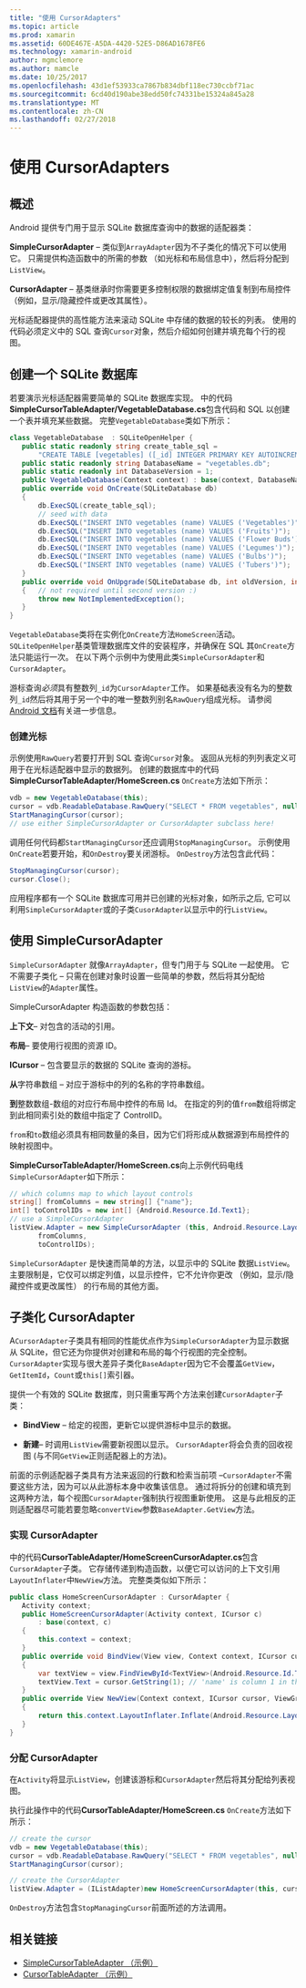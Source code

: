```yaml
---
title: "使用 CursorAdapters"
ms.topic: article
ms.prod: xamarin
ms.assetid: 60DE467E-A5DA-4420-52E5-D86AD1678FE6
ms.technology: xamarin-android
author: mgmclemore
ms.author: mamcle
ms.date: 10/25/2017
ms.openlocfilehash: 43d1ef53933ca7867b834dbf118ec730ccbf71ac
ms.sourcegitcommit: 6cd40d190abe38edd50fc74331be15324a845a28
ms.translationtype: MT
ms.contentlocale: zh-CN
ms.lasthandoff: 02/27/2018
---
```

# <a name="using-cursoradapters"></a>使用 CursorAdapters

<a name="overview" />

## <a name="overview"></a>概述

Android 提供专门用于显示 SQLite 数据库查询中的数据的适配器类：

 **SimpleCursorAdapter** – 类似到`ArrayAdapter`因为不子类化的情况下可以使用它。 只需提供构造函数中的所需的参数 （如光标和布局信息中），然后将分配到`ListView`。

 **CursorAdapter** – 基类继承时你需要更多控制权限的数据绑定值复制到布局控件 （例如，显示/隐藏控件或更改其属性）。

光标适配器提供的高性能方法来滚动 SQLite 中存储的数据的较长的列表。 使用的代码必须定义中的 SQL 查询`Cursor`对象，然后介绍如何创建并填充每个行的视图。

<a name="Creating_an_SQLite_Database" />

## <a name="creating-an-sqlite-database"></a>创建一个 SQLite 数据库

若要演示光标适配器需要简单的 SQLite 数据库实现。 中的代码**SimpleCursorTableAdapter/VegetableDatabase.cs**包含代码和 SQL 以创建一个表并填充某些数据。
完整`VegetableDatabase`类如下所示：

```csharp
class VegetableDatabase  : SQLiteOpenHelper {
   public static readonly string create_table_sql =
       "CREATE TABLE [vegetables] ([_id] INTEGER PRIMARY KEY AUTOINCREMENT NOT NULL UNIQUE, [name] TEXT NOT NULL UNIQUE)";
   public static readonly string DatabaseName = "vegetables.db";
   public static readonly int DatabaseVersion = 1;
   public VegetableDatabase(Context context) : base(context, DatabaseName, null, DatabaseVersion) { }
   public override void OnCreate(SQLiteDatabase db)
   {
       db.ExecSQL(create_table_sql);
       // seed with data
       db.ExecSQL("INSERT INTO vegetables (name) VALUES ('Vegetables')");
       db.ExecSQL("INSERT INTO vegetables (name) VALUES ('Fruits')");
       db.ExecSQL("INSERT INTO vegetables (name) VALUES ('Flower Buds')");
       db.ExecSQL("INSERT INTO vegetables (name) VALUES ('Legumes')");
       db.ExecSQL("INSERT INTO vegetables (name) VALUES ('Bulbs')");
       db.ExecSQL("INSERT INTO vegetables (name) VALUES ('Tubers')");
   }
   public override void OnUpgrade(SQLiteDatabase db, int oldVersion, int newVersion)
   {   // not required until second version :)
       throw new NotImplementedException();
   }
}
```

`VegetableDatabase`类将在实例化`OnCreate`方法`HomeScreen`活动。 `SQLiteOpenHelper`基类管理数据库文件的安装程序，并确保在 SQL 其`OnCreate`方法只能运行一次。 在以下两个示例中为使用此类`SimpleCursorAdapter`和`CursorAdapter`。

游标查询*必须*具有整数列`_id`为`CursorAdapter`工作。 如果基础表没有名为的整数列`_id`然后将其用于另一个中的唯一整数列别名`RawQuery`组成光标。 请参阅[Android 文档](https://developer.xamarin.com/api/type/Android.Widget.CursorAdapter/)有关进一步信息。

<a name="Creating_the_Cursor" />

### <a name="creating-the-cursor"></a>创建光标

示例使用`RawQuery`若要打开到 SQL 查询`Cursor`对象。 返回从光标的列列表定义可用于在光标适配器中显示的数据列。 创建的数据库中的代码**SimpleCursorTableAdapter/HomeScreen.cs** `OnCreate`方法如下所示：

```csharp
vdb = new VegetableDatabase(this);
cursor = vdb.ReadableDatabase.RawQuery("SELECT * FROM vegetables", null); // cursor query
StartManagingCursor(cursor);
// use either SimpleCursorAdapter or CursorAdapter subclass here!
```

调用任何代码都`StartManagingCursor`还应调用`StopManagingCursor`。 示例使用`OnCreate`若要开始，和`OnDestroy`要关闭游标。 `OnDestroy`方法包含此代码：

```csharp
StopManagingCursor(cursor);
cursor.Close();
```

应用程序都有一个 SQLite 数据库可用并已创建的光标对象，如所示之后, 它可以利用`SimpleCursorAdapter`或的子类`CusorAdapter`以显示中的行`ListView`。

<a name="Using_SimpleCursorAdapter" />

## <a name="using-simplecursoradapter"></a>使用 SimpleCursorAdapter

`SimpleCursorAdapter` 就像`ArrayAdapter`，但专门用于与 SQLite 一起使用。 它不需要子类化 – 只需在创建对象时设置一些简单的参数，然后将其分配给`ListView`的`Adapter`属性。

SimpleCursorAdapter 构造函数的参数包括：

 **上下文**– 对包含的活动的引用。

 **布局**– 要使用行视图的资源 ID。

 **ICursor** – 包含要显示的数据的 SQLite 查询的游标。

 **从**字符串数组 – 对应于游标中的列的名称的字符串数组。

 **到**整数数组-数组的对应行布局中控件的布局 Id。 在指定的列的值`from`数组将绑定到此相同索引处的数组中指定了 ControlID。

`from`和`to`数组必须具有相同数量的条目，因为它们将形成从数据源到布局控件的映射视图中。

**SimpleCursorTableAdapter/HomeScreen.cs**向上示例代码电线`SimpleCursorAdapter`如下所示：

```csharp
// which columns map to which layout controls
string[] fromColumns = new string[] {"name"};
int[] toControlIDs = new int[] {Android.Resource.Id.Text1};
// use a SimpleCursorAdapter
listView.Adapter = new SimpleCursorAdapter (this, Android.Resource.Layout.SimpleListItem1, cursor,
       fromColumns,
       toControlIDs);
```

`SimpleCursorAdapter` 是快速而简单的方法，以显示中的 SQLite 数据`ListView`。 主要限制是，它仅可以绑定列值，以显示控件，它不允许你更改 （例如，显示/隐藏控件或更改属性） 的行布局的其他方面。

<a name="Subclassing_CursorAdapter" />

## <a name="subclassing-cursoradapter"></a>子类化 CursorAdapter

A`CursorAdapter`子类具有相同的性能优点作为`SimpleCursorAdapter`为显示数据从 SQLite，但它还为你提供对创建和布局的每个行视图的完全控制。 `CursorAdapter`实现与很大差异子类化`BaseAdapter`因为它不会覆盖`GetView`， `GetItemId`，`Count`或`this[]`索引器。

提供一个有效的 SQLite 数据库，则只需重写两个方法来创建`CursorAdapter`子类：

- **BindView** – 给定的视图，更新它以提供游标中显示的数据。

- **新建**– 时调用`ListView`需要新视图以显示。 `CursorAdapter`将会负责的回收视图 (与不同`GetView`正则适配器上的方法)。

前面的示例适配器子类具有方法来返回的行数和检索当前项 –`CursorAdapter`不需要这些方法，因为可以从此游标本身中收集该信息。 通过将拆分的创建和填充到这两种方法，每个视图`CursorAdapter`强制执行视图重新使用。 这是与此相反的正则适配器尽可能若要忽略`convertView`参数`BaseAdapter.GetView`方法。

<a name="Implementing_the_CursorAdapter" />

### <a name="implementing-the-cursoradapter"></a>实现 CursorAdapter

中的代码**CursorTableAdapter/HomeScreenCursorAdapter.cs**包含`CursorAdapter`子类。 它存储传递到构造函数，以便它可以访问的上下文引用`LayoutInflater`中`NewView`方法。 完整类类似如下所示：

```csharp
public class HomeScreenCursorAdapter : CursorAdapter {
   Activity context;
   public HomeScreenCursorAdapter(Activity context, ICursor c)
       : base(context, c)
   {
       this.context = context;
   }
   public override void BindView(View view, Context context, ICursor cursor)
   {
       var textView = view.FindViewById<TextView>(Android.Resource.Id.Text1);
       textView.Text = cursor.GetString(1); // 'name' is column 1 in the cursor query
   }
   public override View NewView(Context context, ICursor cursor, ViewGroup parent)
   {
       return this.context.LayoutInflater.Inflate(Android.Resource.Layout.SimpleListItem1, parent, false);
   }
}
```

<a name="Assigning_the_CursorAdapter" />

### <a name="assigning-the-cursoradapter"></a>分配 CursorAdapter

在`Activity`将显示`ListView`，创建该游标和`CursorAdapter`然后将其分配给列表视图。

执行此操作中的代码**CursorTableAdapter/HomeScreen.cs** `OnCreate`方法如下所示：

```csharp
// create the cursor
vdb = new VegetableDatabase(this);
cursor = vdb.ReadableDatabase.RawQuery("SELECT * FROM vegetables", null);
StartManagingCursor(cursor);

// create the CursorAdapter
listView.Adapter = (IListAdapter)new HomeScreenCursorAdapter(this, cursor, false);
```

`OnDestroy`方法包含`StopManagingCursor`前面所述的方法调用。



## <a name="related-links"></a>相关链接

- [SimpleCursorTableAdapter （示例）](https://developer.xamarin.com/samples/SimpleCursorTableAdapter/)
- [CursorTableAdapter （示例）](https://developer.xamarin.com/samples/CursorTableAdapter/)
